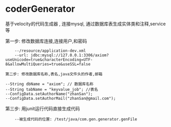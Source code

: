 # coderGenerator
基于velocity的代码生成器 , 连接mysql, 通过数据库表生成实体类和注释,service等

第一步: 修改数据库连接,连接用户,和密码 
```
    --/resource/application-dev.xml
    --url: jdbc:mysql://127.0.0.1:3306/axiom?useUnicode=true&characterEncoding=UTF-8&allowMultiQueries=true&useSSL=false
    
第二步: 修改数据库名称,表名,java文件头的作者,邮箱
```
    --String dbName = "axiom"; // 数据库名称
    --String tabName = "keyvalue_job"; //表名
    --ConfigData.setAuthorName("zhanSan");
    --ConfigData.setAuthorMail("zhanSan@gmail.com");
    
第三步: 用junit运行代码直接生成代码
```
    --被生成代码的位置: /test/java/com.gen.generator.genFile
   

